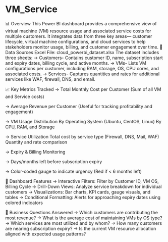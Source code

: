 # VM_Service
📊 Overview
This Power BI dashboard provides a comprehensive view of virtual machine (VM) resource usage and associated service costs for multiple customers. It integrates data from three key areas— customer lifecycle, virtual machine configurations, and cloud services to help stakeholders monitor usage, billing, and customer engagement over time.
🧾 Data Sources
Excel File: cloud_powerbi_dataset.xlsx
The dataset includes three sheets:
-> Customers- Contains customer ID, name, subscription start and expiry dates, billing cycle, and active months.
-> VMs- Lists VM configurations per customer, including RAM, storage, OS, CPU cores, and associated costs.
-> Services- Captures quantities and rates for additional services like WAF, firewall, DNS, and email.

📈 Key Metrics Tracked
-> Total Monthly Cost per Customer
(Sum of all VM and Service costs)

-> Average Revenue per Customer
(Useful for tracking profitability and engagement)

-> VM Usage Distribution
By Operating System (Ubuntu, CentOS, Linux)
By CPU, RAM, and Storage

-> Service Utilization
Total cost by service type (Firewall, DNS, Mail, WAF)
Quantity and rate comparison

-> Expiry & Billing Monitoring

-> Days/months left before subscription expiry

-> Color-coded gauge to indicate urgency (Red if < 6 months left)

🧩 Dashboard Features
-> Interactive Filters:
Filter by Customer ID, VM OS, Billing Cycle
-> Drill-Down Views:
Analyze service breakdown for individual customers
-> Visualizations:
Bar charts, KPI cards, gauge visuals, and tables
-> Conditional Formatting:
Alerts for approaching expiry dates using colored indicators

🎯 Business Questions Answered
-> Which customers are contributing the most revenue?
-> What is the average cost of maintaining VMs by OS type?
-> Which services are most utilized and by whom?
-> How many customers are nearing subscription expiry?
-> Is the current VM resource allocation aligned with expected usage patterns?
